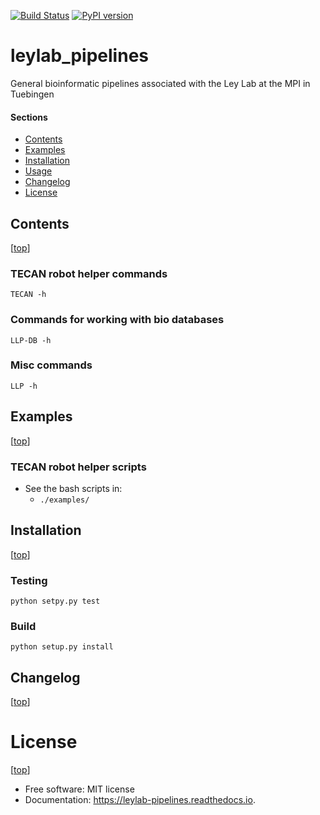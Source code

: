 [![Build Status](https://travis-ci.org/leylabmpi/leylab_pipelines.svg?branch=master)](https://travis-ci.org/leylabmpi/leylab_pipelines)
[![PyPI version](https://badge.fury.io/py/leylab_pipelines.svg)](http://badge.fury.io/py/leylab_pipelines)


leylab_pipelines
=================

 General bioinformatic pipelines associated with the Ley Lab at the MPI in Tuebingen


#### Sections

- [Contents](#contents)
- [Examples](#examples)
- [Installation](#installation)
- [Usage](#usage)
- [Changelog](#changelog)
- [License](#license)


## Contents

[[top](#sections)]

### TECAN robot helper commands

`TECAN -h`

### Commands for working with bio databases

`LLP-DB -h`

### Misc commands

`LLP -h`


## Examples

[[top](#sections)]

### TECAN robot helper scripts

* See the bash scripts in:
  * `./examples/`


## Installation

[[top](#sections)]

### Testing

`python setpy.py test`

### Build

`python setup.py install`


## Changelog

[[top](#sections)]


# License

[[top](#sections)]

* Free software: MIT license
* Documentation: https://leylab-pipelines.readthedocs.io.
